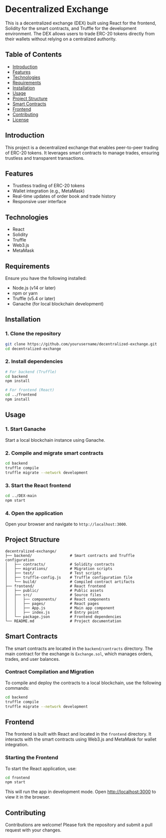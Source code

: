 
# Decentralized Exchange

This is a decentralized exchange (DEX) built using React for the frontend, Solidity for the smart contracts, and Truffle for the development environment. The DEX allows users to trade ERC-20 tokens directly from their wallets without relying on a centralized authority.

## Table of Contents

- [Introduction](#introduction)
- [Features](#features)
- [Technologies](#technologies)
- [Requirements](#requirements)
- [Installation](#installation)
- [Usage](#usage)
- [Project Structure](#project-structure)
- [Smart Contracts](#smart-contracts)
- [Frontend](#frontend)
- [Contributing](#contributing)
- [License](#license)

## Introduction

This project is a decentralized exchange that enables peer-to-peer trading of ERC-20 tokens. It leverages smart contracts to manage trades, ensuring trustless and transparent transactions.

## Features

- Trustless trading of ERC-20 tokens
- Wallet integration (e.g., MetaMask)
- Real-time updates of order book and trade history
- Responsive user interface

## Technologies

- React
- Solidity
- Truffle
- Web3.js
- MetaMask

## Requirements

Ensure you have the following installed:

- Node.js (v14 or later)
- npm or yarn
- Truffle (v5.4 or later)
- Ganache (for local blockchain development)

## Installation

### 1. Clone the repository

```bash
git clone https://github.com/yourusername/decentralized-exchange.git
cd decentralized-exchange
```

### 2. Install dependencies

```bash
# For backend (Truffle)
cd backend
npm install

# For frontend (React)
cd ../frontend
npm install
```

## Usage

### 1. Start Ganache

Start a local blockchain instance using Ganache.

### 2. Compile and migrate smart contracts

```bash
cd backend
truffle compile
truffle migrate --network development
```

### 3. Start the React frontend

```bash
cd ../DEX-main
npm start
```

### 4. Open the application

Open your browser and navigate to `http://localhost:3000`.

## Project Structure

```
decentralized-exchange/
├── backend/                 # Smart contracts and Truffle configuration
│   ├── contracts/           # Solidity contracts
│   ├── migrations/          # Migration scripts
│   ├── test/                # Test scripts
│   ├── truffle-config.js    # Truffle configuration file
│   └── build/               # Compiled contract artifacts
├── frontend/                # React frontend
│   ├── public/              # Public assets
│   ├── src/                 # Source files
│   │   ├── components/      # React components
│   │   ├── pages/           # React pages
│   │   ├── App.js           # Main app component
│   │   ├── index.js         # Entry point
│   └── package.json         # Frontend dependencies
└── README.md                # Project documentation
```

## Smart Contracts

The smart contracts are located in the `backend/contracts` directory. The main contract for the exchange is `Exchange.sol`, which manages orders, trades, and user balances.

### Contract Compilation and Migration

To compile and deploy the contracts to a local blockchain, use the following commands:

```bash
cd backend
truffle compile
truffle migrate --network development
```

## Frontend

The frontend is built with React and located in the `frontend` directory. It interacts with the smart contracts using Web3.js and MetaMask for wallet integration.

### Starting the Frontend

To start the React application, use:

```bash
cd frontend
npm start
```

This will run the app in development mode. Open [http://localhost:3000](http://localhost:3000) to view it in the browser.

## Contributing

Contributions are welcome! Please fork the repository and submit a pull request with your changes.


